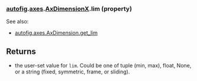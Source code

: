 ### [autofig](autofig.md).[axes](autofig.axes.md).[AxDimensionX](autofig.axes.AxDimensionX.md).lim (property)




See also:

* [autofig.axes.AxDimension.get_lim](autofig.axes.AxDimension.get_lim.md)

Returns
---------
* the user-set value for `lim`.  Could be one of tuple (min, max), float,
    None, or a string (fixed, symmetric, frame, or sliding).

